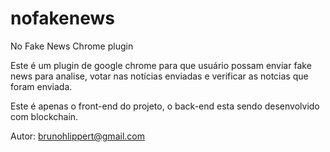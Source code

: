 # nofakenews
No Fake News Chrome plugin

Este é um plugin de google chrome para que usuário possam enviar fake news para analise, votar nas notícias enviadas
e verificar as notcias que foram enviada.

Este é apenas o front-end do projeto, o back-end esta sendo desenvolvido com blockchain.

Autor: brunohlippert@gmail.com
